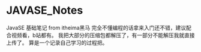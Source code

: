 # JAVASE_Notes
JavaSE 基础笔记 from itheima黑马
完全不懂编程的话拿来入门还不错，建议配合视频看，b站都有。
我把大部分的压缩包都解压了，有一部分不能解压我就直接上传了。
算是一个记录自己学习的过程把。
